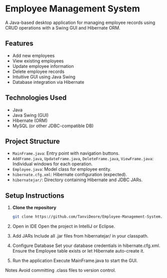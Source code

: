 # Employee Management System

A Java-based desktop application for managing employee records using CRUD operations with a Swing GUI and Hibernate ORM.

## Features

- Add new employees
- View existing employees
- Update employee information
- Delete employee records
- Intuitive GUI using Java Swing
- Database integration via Hibernate

## Technologies Used

- Java
- Java Swing (GUI)
- Hibernate (ORM)
- MySQL (or other JDBC-compatible DB)

## Project Structure

- `MainFrame.java`: Entry point with navigation buttons.
- `AddFrame.java`, `UpdateFrame.java`, `DeleteFrame.java`, `ViewFrame.java`: Individual windows for each operation.
- `Employee.java`: Model class for employee entity.
- `hibernate.cfg.xml`: Hibernate configuration (expected).
- `hibernatejar/`: Directory containing Hibernate and JDBC JARs.

## Setup Instructions

1. **Clone the repository**
   ```bash
   git clone https://github.com/TanviDeore/Employee-Management-System.git
2. Open in IDE Open the project in IntelliJ or Eclipse.

3. Add JARs
    Include all .jar files from hibernatejar/ in your classpath.

4. Configure Database
    Set your database credentials in hibernate.cfg.xml.
    Ensure the Employee table exists or let Hibernate auto-create it.

5. Run the application
    Execute MainFrame.java to start the GUI.

Notes
    Avoid committing .class files to version control.
